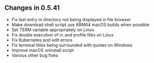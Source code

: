 ## Changes in 0.5.41
- Fix last entry in directory not being displayed in file browser
- Make download shell script use ARM64 macOS builds when possible
- Set TERM variable appropriately on Linux
- Fix double execution of rc and profile files on Linux
- Fix Kubernetes pod edit errors
- Fix terminal titles being surrounded with quotes on Windows
- Improve macOS uninstall script
- Various other bug fixes